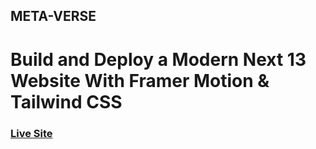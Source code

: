 ## META-VERSE

# Build and Deploy a Modern Next 13 Website With Framer Motion & Tailwind CSS

### [Live Site](https://metaverse-sage-psi.vercel.app/)
